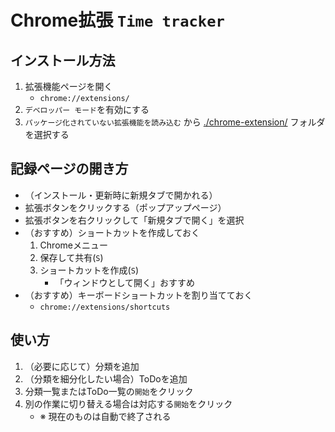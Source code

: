 # Chrome拡張 `Time tracker`

## インストール方法
1. 拡張機能ページを開く
	- `chrome://extensions/`
1. `デベロッパー モード`を有効にする
1. `パッケージ化されていない拡張機能を読み込む` から [./chrome-extension/](./chrome-extension) フォルダを選択する

## 記録ページの開き方
- （インストール・更新時に新規タブで開かれる）
- 拡張ボタンをクリックする（ポップアップページ）
- 拡張ボタンを右クリックして「新規タブで開く」を選択
- （おすすめ）ショートカットを作成しておく
	1. Chromeメニュー
	1. 保存して共有(`S`)
	1. ショートカットを作成(`S`)
		- 「ウィンドウとして開く」おすすめ
- （おすすめ）キーボードショートカットを割り当てておく
	- `chrome://extensions/shortcuts`

## 使い方
1. （必要に応じて）分類を追加
1. （分類を細分化したい場合）ToDoを追加
1. 分類一覧またはToDo一覧の`開始`をクリック
1. 別の作業に切り替える場合は対応する`開始`をクリック
	- ※ 現在のものは自動で終了される
